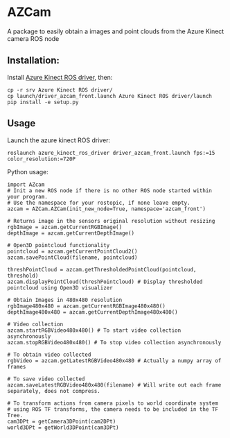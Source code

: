 # AZCam
A package to easily obtain a images and point clouds from the Azure Kinect camera ROS node

## Installation:
Install [Azure Kinect ROS driver](https://github.com/microsoft/Azure_Kinect_ROS_Driver), then:
```
cp -r srv Azure Kinect ROS driver/
cp launch/driver_azcam_front.launch Azure Kinect ROS driver/launch
pip install -e setup.py
```

## Usage

Launch the azure kinect ROS driver:
```
roslaunch azure_kinect_ros_driver driver_azcam_front.launch fps:=15 color_resolution:=720P
```

Python usage:
```
import AZcam
# Init a new ROS node if there is no other ROS node started within your program.
# Use the namespace for your rostopic, if none leave empty. 
azcam = AZCam.AZCam(init_new_node=True, namespace='azcam_front')

# Returns image in the sensors original resolution without resizing
rgbImage = azcam.getCurrentRGBImage() 
depthImage = azcam.getCurrentDepthImage()

# Open3D pointcloud functionality
pointcloud = azcam.getCurrentPointCloud2() 
azcam.savePointCloud(filename, pointcloud)

threshPointCloud = azcam.getThresholdedPointCloud(pointcloud, threshold) 
azcam.displayPointCloud(threshPointcloud) # Display thresholded pointcloud using Open3D visualizer

# Obtain Images in 480x480 resolution
rgbImage480x480 = azcam.getCurrentRGBImage480x480()
depthImage480x480 = azcam.getCurrentDepthImage480x480()

# Video collection
azcam.startRGBVideo480x480() # To start video collection asynchronously
azcam.stopRGBVideo480x480() # To stop video collection asynchronously

# To obtain video collected
rgbVideo = azcam.getLatestRGBVideo480x480 # Actually a numpy array of frames

# To save video collected
azcam.saveLatestRGBVideo480x480(filename) # Will write out each frame separately, does not compress.

# To transform actions from camera pixels to world coordinate system
# using ROS TF transforms, the camera needs to be included in the TF Tree.
cam3DPt = getCamera3DPoint(cam2DPt)
world3DPt = getWorld3DPoint(cam3DPt)
```
